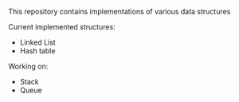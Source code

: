 This repository contains implementations of various data structures

Current implemented structures:
* Linked List
* Hash table

Working on:
* Stack
* Queue
